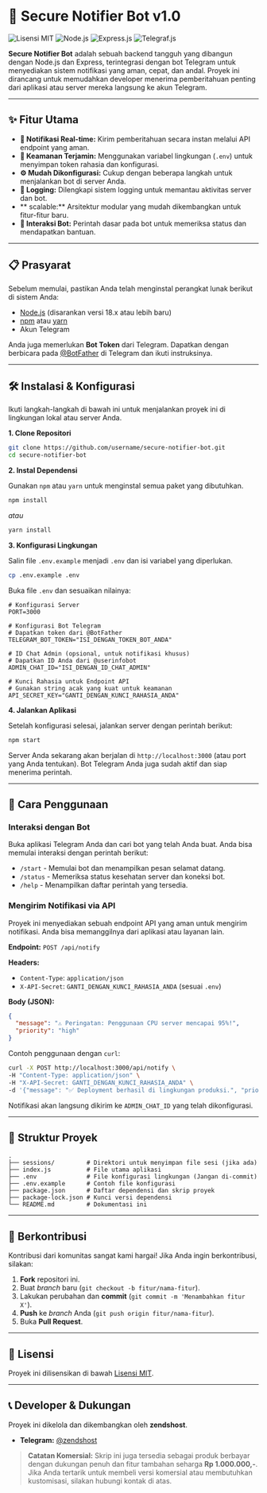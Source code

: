 # 🤖 Secure Notifier Bot v1.0

![Lisensi MIT](https://img.shields.io/badge/License-MIT-blue.svg)
![Node.js](https://img.shields.io/badge/Node.js-v18.x-green.svg)
![Express.js](https://img.shields.io/badge/Express-4.x-orange.svg)
![Telegraf.js](https://img.shields.io/badge/Telegraf-4.x-blue.svg)

**Secure Notifier Bot** adalah sebuah backend tangguh yang dibangun dengan Node.js dan Express, terintegrasi dengan bot Telegram untuk menyediakan sistem notifikasi yang aman, cepat, dan andal. Proyek ini dirancang untuk memudahkan developer menerima pemberitahuan penting dari aplikasi atau server mereka langsung ke akun Telegram.

---

## ✨ Fitur Utama

-   **🚀 Notifikasi Real-time:** Kirim pemberitahuan secara instan melalui API endpoint yang aman.
-   **🔐 Keamanan Terjamin:** Menggunakan variabel lingkungan (`.env`) untuk menyimpan token rahasia dan konfigurasi.
-   **⚙️ Mudah Dikonfigurasi:** Cukup dengan beberapa langkah untuk menjalankan bot di server Anda.
-   **📝 Logging:** Dilengkapi sistem logging untuk memantau aktivitas server dan bot.
-   ** scalable:** Arsitektur modular yang mudah dikembangkan untuk fitur-fitur baru.
-   **💬 Interaksi Bot:** Perintah dasar pada bot untuk memeriksa status dan mendapatkan bantuan.

---

## 📋 Prasyarat

Sebelum memulai, pastikan Anda telah menginstal perangkat lunak berikut di sistem Anda:

-   [Node.js](https://nodejs.org/) (disarankan versi 18.x atau lebih baru)
-   [npm](https://www.npmjs.com/) atau [yarn](https://yarnpkg.com/)
-   Akun Telegram

Anda juga memerlukan **Bot Token** dari Telegram. Dapatkan dengan berbicara pada [@BotFather](https://t.me/BotFather) di Telegram dan ikuti instruksinya.

---

## 🛠️ Instalasi & Konfigurasi

Ikuti langkah-langkah di bawah ini untuk menjalankan proyek ini di lingkungan lokal atau server Anda.

**1. Clone Repositori**

```bash
git clone https://github.com/username/secure-notifier-bot.git
cd secure-notifier-bot
```

**2. Instal Dependensi**

Gunakan `npm` atau `yarn` untuk menginstal semua paket yang dibutuhkan.

```bash
npm install
```
*atau*
```bash
yarn install
```

**3. Konfigurasi Lingkungan**

Salin file `.env.example` menjadi `.env` dan isi variabel yang diperlukan.

```bash
cp .env.example .env
```

Buka file `.env` dan sesuaikan nilainya:

```dotenv
# Konfigurasi Server
PORT=3000

# Konfigurasi Bot Telegram
# Dapatkan token dari @BotFather
TELEGRAM_BOT_TOKEN="ISI_DENGAN_TOKEN_BOT_ANDA"

# ID Chat Admin (opsional, untuk notifikasi khusus)
# Dapatkan ID Anda dari @userinfobot
ADMIN_CHAT_ID="ISI_DENGAN_ID_CHAT_ADMIN"

# Kunci Rahasia untuk Endpoint API
# Gunakan string acak yang kuat untuk keamanan
API_SECRET_KEY="GANTI_DENGAN_KUNCI_RAHASIA_ANDA"
```

**4. Jalankan Aplikasi**

Setelah konfigurasi selesai, jalankan server dengan perintah berikut:

```bash
npm start
```

Server Anda sekarang akan berjalan di `http://localhost:3000` (atau port yang Anda tentukan). Bot Telegram Anda juga sudah aktif dan siap menerima perintah.

---

## 🚀 Cara Penggunaan

### Interaksi dengan Bot

Buka aplikasi Telegram Anda dan cari bot yang telah Anda buat. Anda bisa memulai interaksi dengan perintah berikut:

-   `/start` - Memulai bot dan menampilkan pesan selamat datang.
-   `/status` - Memeriksa status kesehatan server dan koneksi bot.
-   `/help` - Menampilkan daftar perintah yang tersedia.

### Mengirim Notifikasi via API

Proyek ini menyediakan sebuah endpoint API yang aman untuk mengirim notifikasi. Anda bisa memanggilnya dari aplikasi atau layanan lain.

**Endpoint:** `POST /api/notify`

**Headers:**
- `Content-Type`: `application/json`
- `X-API-Secret`: `GANTI_DENGAN_KUNCI_RAHASIA_ANDA` (sesuai `.env`)

**Body (JSON):**

```json
{
  "message": "⚠️ Peringatan: Penggunaan CPU server mencapai 95%!",
  "priority": "high"
}
```

Contoh penggunaan dengan `curl`:

```bash
curl -X POST http://localhost:3000/api/notify \
-H "Content-Type: application/json" \
-H "X-API-Secret: GANTI_DENGAN_KUNCI_RAHASIA_ANDA" \
-d '{"message": "✅ Deployment berhasil di lingkungan produksi.", "priority": "low"}'
```

Notifikasi akan langsung dikirim ke `ADMIN_CHAT_ID` yang telah dikonfigurasi.

---

## 📁 Struktur Proyek

```
.
├── sessions/         # Direktori untuk menyimpan file sesi (jika ada)
├── index.js          # File utama aplikasi
├── .env              # File konfigurasi lingkungan (Jangan di-commit)
├── .env.example      # Contoh file konfigurasi
├── package.json      # Daftar dependensi dan skrip proyek
├── package-lock.json # Kunci versi dependensi
└── README.md         # Dokumentasi ini
```

---

## 🤝 Berkontribusi

Kontribusi dari komunitas sangat kami hargai! Jika Anda ingin berkontribusi, silakan:

1.  **Fork** repositori ini.
2.  Buat *branch* baru (`git checkout -b fitur/nama-fitur`).
3.  Lakukan perubahan dan **commit** (`git commit -m 'Menambahkan fitur X'`).
4.  **Push** ke *branch* Anda (`git push origin fitur/nama-fitur`).
5.  Buka **Pull Request**.

---

## 📄 Lisensi

Proyek ini dilisensikan di bawah [Lisensi MIT](LICENSE).

---

## 📞 Developer & Dukungan

Proyek ini dikelola dan dikembangkan oleh **zendshost**.

-   **Telegram:** [@zendshost](https://t.me/zendshost)

> **Catatan Komersial:**
> Skrip ini juga tersedia sebagai produk berbayar dengan dukungan penuh dan fitur tambahan seharga **Rp 1.000.000,-**. Jika Anda tertarik untuk membeli versi komersial atau membutuhkan kustomisasi, silakan hubungi kontak di atas.
